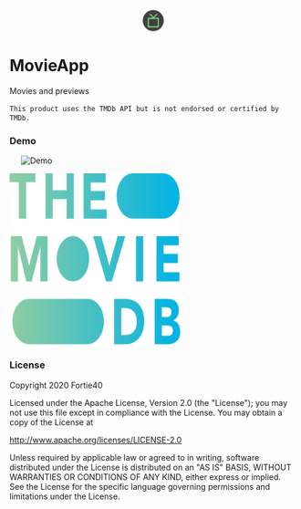 <p align="center"><img 
	src="demo/logo.png" 
	alt="Logo" width="40px" height="40px" /></p>
    
# MovieApp
Movies and previews

    This product uses the TMDb API but is not endorsed or certified by TMDb.
    
### Demo
<img 
	src="demo/demo1.gif" 
	alt="Demo" height="500px" hspace="20" />
    
<img 
	src="demo/tmdb.svg" 
	alt="TMDb" width="300" height="300" />

### License
Copyright 2020 Fortie40

Licensed under the Apache License, Version 2.0 (the "License");
you may not use this file except in compliance with the License.
You may obtain a copy of the License at

http://www.apache.org/licenses/LICENSE-2.0

Unless required by applicable law or agreed to in writing, software
distributed under the License is distributed on an "AS IS" BASIS,
WITHOUT WARRANTIES OR CONDITIONS OF ANY KIND, either express or implied.
See the License for the specific language governing permissions and
limitations under the License.
